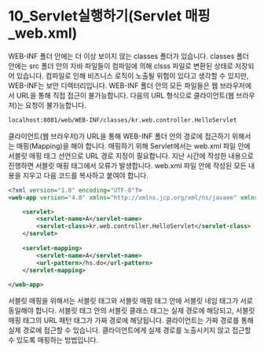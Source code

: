# 10_Servlet실행하기(Servlet 매핑_web.xml)

WEB-INF 폴더 안에는 더 이상 보이지 않는 classes 폴더가 있습니다. classes 폴더 안에는 src 폴더 안의 자바 파일들이 컴파일에 의해 clsss 파일로 변환된 상태로 저장되어 있습니다. 컴파일로 인해 비즈니스 로직이 노출될 위험이 있다고 생각할 수 있지만, WEB-INF는 보안 디렉터리입니다. WEB-INF 폴더 안의 모든 파일들은 웹 브라우저에서 URL을 통해 직접 접근이 불가능합니다. 다음의 URL 형식으로 클라이언트(웹 브라우저)는 요청이 불가능합니다. 

```rst
localhost:8081/web/WEB-INF/classes/kr.web.controller.HelloServlet
```



클라이언트(웹 브라우저)가 URL을 통해 WEB-INF 폴더 안의 경로에 접근하기 위해서는 매핑(Mapping)을 해야 합니다. 매핑하기 위해 Servlet에서는 web.xml 파일 안에 서블릿 매핑 태그 선언으로 URL 경로 지정이 필요합니다. 지난 시간에 작성한 내용으로 진행하면 서블릿 매핑 태그에서 오류가 발생합니다. web.xml 파일 안에 작성된 모든 내용을 지우고 다음 코드를 복사하고 붙여야 합니다. 

```xml
<?xml version="1.0" encoding="UTF-8"?>
<web-app version="4.0" xmlns="http://xmlns.jcp.org/xml/ns/javaee" xmlns:xsi="http://www.w3.org/2001/XMLSchema-instance" xsi:schemaLocation="http://xmlns.jcp.org/xml/ns/javaee http://xmlns.jcp.org/xml/ns/javaee/web-app_4_0.xsd">

	<servlet>
		<servlet-name>A</servlet-name>
		<servlet-class>kr.web.controller.HelloServlet</servlet-class>
	</servlet>
	
    <servlet-mapping>
        <servlet-name>A</servlet-name>
        <url-pattern>/hs.do</url-pattern>
    </servlet-mapping>
    
</web-app>
```

서블릿 매핑을 위해서는 서블릿 태그와 서블릿 매핑 태그 안에 서블릿 네임 태그가 서로 동일해야 합니다. 서블릿 태그 안의 서블릿 클래스 태그는 실제 경로에 해당되고, 서블릿 매핑 태그의 URL 패턴 태그가 가짜 경로에 해당됩니다. 클라이언트는 가짜 경로를 통해 실제 경로에 접근할 수 있습니다. 클라이언트에게 실제 경로를 노출시키지 않고 접근할 수 있도록 매핑하는 방법입니다.